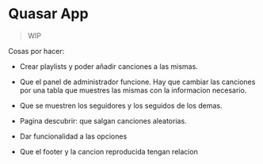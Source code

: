 # Quasar App

> WIP

Cosas por hacer:

- Crear playlists y poder añadir canciones a las mismas.

- Que el panel de administrador funcione. Hay que cambiar las canciones por una tabla que muestres las mismas con la informacion necesario.

- Que se muestren los seguidores y los seguidos de los demas.

- Pagina descubrir: que salgan canciones aleatorias.

- Dar funcionalidad a las opciones

- Que el footer y la cancion reproducida tengan relacion
